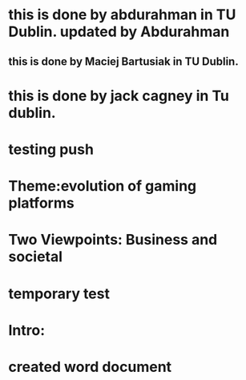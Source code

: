 # this is done by abdurahman in TU Dublin. updated by Abdurahman
## this is done by Maciej Bartusiak in TU Dublin.
# this is done by jack cagney in Tu dublin.
# testing push
# Theme:evolution of gaming platforms
 # Two Viewpoints: Business and societal
 # temporary test
 # Intro:

# created word document